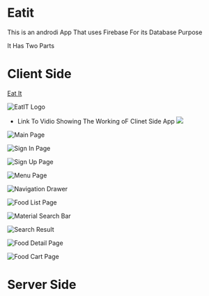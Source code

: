 # Eatit

This is an androdi App That uses Firebase For its Database Purpose

It Has Two Parts 

# Client Side
[Eat It](https://github.com/DAKSHSEMWAL/Eatit/tree/master/Client%20Side/EatIt2)

  ![EatIT Logo](https://github.com/DAKSHSEMWAL/Eatit/blob/master/Client%20Side/EatIt2/eatitlogo.png)
 
 * Link To Vidio Showing The Working oF Clinet Side App
  [![](http://img.youtube.com/vi/-nLGb7KCfAU/0.jpg)](http://www.youtube.com/watch?v=-nLGb7KCfAU "Eat IT Client Side App")
  
  
  
  ![Main Page](Eatit/blob/master/Client%20Side/EatIt2/Screenshot_20180919-015329.png)
  
  ![Sign In Page](Eatit/blob/master/Client%20Side/EatIt2/Screenshot_20180919-015338.png)
  
  ![Sign Up Page](https://github.com/DAKSHSEMWAL/Eatit/blob/master/Client%20Side/EatIt2/Screenshot_20180919-021646.png)
  
  ![Menu Page](Eatit/blob/master/Client%20Side/EatIt2/Screenshot_20180919-015346.png)
  
  ![Navigation Drawer](Eatit/blob/master/Client%20Side/EatIt2/Screenshot_20180919-015351.png)
  
  ![Food List Page](blob/master/Client%20Side/EatIt2/Screenshot_20180919-015403.png)
  
  ![Material Search Bar](Eatit/blob/master/Client%20Side/EatIt2/Screenshot_20180919-015411.png)
  
  ![Search Result](Eatit/blob/master/Client%20Side/EatIt2/Screenshot_20180919-020910.png)
  
  ![Food Detail Page](Eatit/blob/master/Client%20Side/EatIt2/Screenshot_20180919-020920.png)
  
  ![Food Cart Page](Eatit/blob/master/Client%20Side/EatIt2/Screenshot_20180919-021724.png)
  
  
# Server Side
